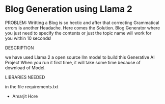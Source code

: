 # Blog Generation using Llama 2

PROBLEM: Writting a Blog is so hectic and after that correcting Grammatical errors is another Headache. Here comes the Solution. Blog Generator where you just need to specify the contents or just the topic name will work for you within 10 seconds!

DESCRIPTION

we have used Llama 2 a open source llm model to build this Generative AI Project
When you run it first time, it will take some time because of download of Model.

LIBRARIES NEEDED

in the file requirements.txt

- Amarjit Hore

